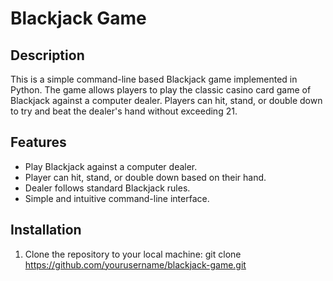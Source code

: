 # Blackjack Game

## Description
This is a simple command-line based Blackjack game implemented in Python. The game allows players to play the classic casino card game of Blackjack against a computer dealer. Players can hit, stand, or double down to try and beat the dealer's hand without exceeding 21.

## Features
- Play Blackjack against a computer dealer.
- Player can hit, stand, or double down based on their hand.
- Dealer follows standard Blackjack rules.
- Simple and intuitive command-line interface.

## Installation
1. Clone the repository to your local machine:
git clone https://github.com/yourusername/blackjack-game.git
